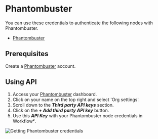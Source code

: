 # Phantombuster

You can use these credentials to authenticate the following nodes with Phantombuster.
- [Phantombuster](/workflow/integrations/nodes/n8n-nodes-base.phantombuster/)

## Prerequisites

Create a [Phantombuster](https://www.phantombuster.com/) account.

## Using API

1. Access your [Phantombuster](https://phantombuster.com/) dashboard.
2. Click on your name on the top right and select 'Org settings'.
3. Scroll down to the ***Third party API keys*** section.
4. Click on the ***+ Add third party API key*** button.
5. Use this ***API Key*** with your Phantombuster node credentials in Workflow².

![Getting Phantombuster credentials](/_images/integrations/credentials/phantombuster/using-api.gif)
